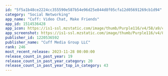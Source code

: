 ```yaml
---
id: "5f5a1b48ce2224cc355590e587b54e96d25e844d8f05cfa12d05691269cb1d94"
category: "Social Networking"
app_name: "Cuff: Video Chat, Make Friends"
app_id: 1514536428
app_icon: https://is1-ssl.mzstatic.com/image/thumb/Purple116/v4/58/a9/c8/58a9c86b-f714-0023-2ed9-efbb3b2baa17/AppIcon-0-0-1x_U007emarketing-0-10-0-85-220.png/1024x1024bb.png
app_screenshot: https://is1-ssl.mzstatic.com/image/thumb/Purple116/v4/8b/07/8e/8b078e1b-bb2b-37d4-990d-076ed4f956ba/6487df8f-eff5-40ac-8c98-a17b59b4b281_1284x2778bb.png/1284x2778bb.png
publisher_id: 1220536592
publisher_name: "Cuff Media Group LLC"
rank: 246
most_recent_release: 2023-11-28 00:00:00
release_count_in_past_year: 19
release_count_in_past_year_category: 20
release_count_in_past_year_top_in_category: 43
---
```

